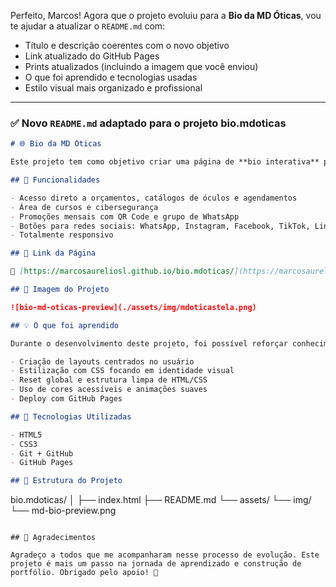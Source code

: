 Perfeito, Marcos! Agora que o projeto evoluiu para a **Bio da MD Óticas**, vou te ajudar a atualizar o `README.md` com:

- Título e descrição coerentes com o novo objetivo  
- Link atualizado do GitHub Pages  
- Prints atualizados (incluindo a imagem que você enviou)  
- O que foi aprendido e tecnologias usadas  
- Estilo visual mais organizado e profissional

---

### ✅ Novo `README.md` adaptado para o projeto **bio.mdoticas**

```markdown
# 🌐 Bio da MD Óticas

Este projeto tem como objetivo criar uma página de **bio interativa** para a MD Óticas, reunindo todos os principais links e ações disponíveis para clientes e alunos. A página foi desenvolvida com foco em **design responsivo, usabilidade e identidade visual personalizada** para a marca.

## 🔎 Funcionalidades

- Acesso direto a orçamentos, catálogos de óculos e agendamentos
- Área de cursos e cibersegurança
- Promoções mensais com QR Code e grupo de WhatsApp
- Botões para redes sociais: WhatsApp, Instagram, Facebook, TikTok, LinkedIn e YouTube
- Totalmente responsivo

## 🚀 Link da Página

🔗 [https://marcosaureliosl.github.io/bio.mdoticas/](https://marcosaureliosl.github.io/bio.mdoticas/)

## 📸 Imagem do Projeto

![bio-md-oticas-preview](./assets/img/mdoticastela.png) 

## 💡 O que foi aprendido

Durante o desenvolvimento deste projeto, foi possível reforçar conhecimentos importantes como:

- Criação de layouts centrados no usuário
- Estilização com CSS focando em identidade visual
- Reset global e estrutura limpa de HTML/CSS
- Uso de cores acessíveis e animações suaves
- Deploy com GitHub Pages

## 🧪 Tecnologias Utilizadas

- HTML5
- CSS3
- Git + GitHub
- GitHub Pages

## 📁 Estrutura do Projeto

```
bio.mdoticas/
│
├── index.html
├── README.md
└── assets/
    └── img/
        └── md-bio-preview.png
```

## 🙏 Agradecimentos

Agradeço a todos que me acompanharam nesse processo de evolução. Este projeto é mais um passo na jornada de aprendizado e construção de portfólio. Obrigado pelo apoio! 💙
```

